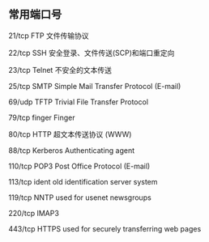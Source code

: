 



## 常用端口号

21/tcp FTP 文件传输协议

22/tcp SSH 安全登录、文件传送(SCP)和端口重定向

23/tcp Telnet 不安全的文本传送

25/tcp SMTP Simple Mail Transfer Protocol (E-mail)

69/udp TFTP Trivial File Transfer Protocol

79/tcp finger Finger

80/tcp HTTP 超文本传送协议 (WWW)

88/tcp Kerberos Authenticating agent

110/tcp POP3 Post Office Protocol (E-mail)

113/tcp ident old identification server system

119/tcp NNTP used for usenet newsgroups

220/tcp IMAP3

443/tcp HTTPS used for securely transferring web pages
